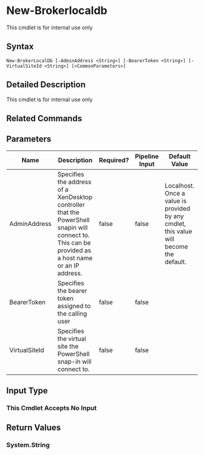 ﻿
# New-Brokerlocaldb
This cmdlet is for internal use only
## Syntax
```
New-BrokerLocalDb [-AdminAddress <String>] [-BearerToken <String>] [-VirtualSiteId <String>] [<CommonParameters>]
```
## Detailed Description
This cmdlet is for internal use only


## Related Commands

## Parameters
| Name   | Description | Required? | Pipeline Input | Default Value |
| --- | --- | --- | --- | --- |
| AdminAddress | Specifies the address of a XenDesktop controller that the PowerShell snapin will connect to. This can be provided as a host name or an IP address. | false | false | Localhost. Once a value is provided by any cmdlet, this value will become the default. |
| BearerToken | Specifies the bearer token assigned to the calling user | false | false |  |
| VirtualSiteId | Specifies the virtual site the PowerShell snap-in will connect to. | false | false |  |

## Input Type

### This Cmdlet Accepts No Input

## Return Values

### System.String

